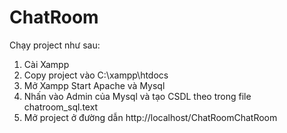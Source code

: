 # ChatRoom
Chạy project như sau:
1) Cài Xampp
2) Copy project vào C:\xampp\htdocs
3) Mở Xampp Start Apache và Mysql
4) Nhấn vào Admin của Mysql và tạo CSDL theo trong file chatroom_sql.text
5) Mở project ở đường dẫn http://localhost/ChatRoomChatRoom
